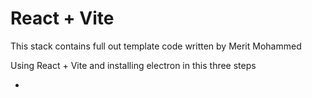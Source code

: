 # React + Vite
This stack contains full out template code written by Merit Mohammed 

Using React + Vite and installing electron in this three steps

- 

